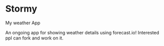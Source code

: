 # Stormy
My weather App


An ongoing app for showing weather details using forecast.io!
Interested ppl can fork and work on it.

